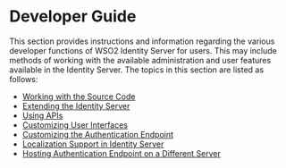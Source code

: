 # Developer Guide

This section provides instructions and information regarding the various
developer functions of WSO2 Identity Server for users. This may include
methods of working with the available administration and user features
available in the Identity Server. The topics in this section are listed
as follows:

-   [Working with the Source Code](_Working_with_the_Source_Code_)
-   [Extending the Identity Server](_Extending_the_Identity_Server_)
-   [Using APIs](_Using_APIs_)
-   [Customizing User Interfaces](_Customizing_User_Interfaces_)
-   [Customizing the Authentication
    Endpoint](_Customizing_the_Authentication_Endpoint_)
-   [Localization Support in Identity
    Server](_Localization_Support_in_Identity_Server_)
-   [Hosting Authentication Endpoint on a Different
    Server](_Hosting_Authentication_Endpoint_on_a_Different_Server_)
